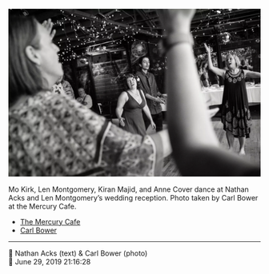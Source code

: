 ![Mo Kirk, Len Montgomery, Kiran Majid, and Anne Cover dance](assets/40495af28b2618574f7ead544357a498.webp)

Mo Kirk, Len Montgomery, Kiran Majid, and Anne Cover dance at Nathan Acks and Len Montgomery’s wedding reception. Photo taken by Carl Bower at the Mercury Cafe.

* [The Mercury Cafe](http://mercurycafe.com)
* [Carl Bower](https://carlbowerphotos.com)

- - - -

<span aria-hidden="true">👥</span> Nathan Acks (text) & Carl Bower (photo)  
<span aria-hidden="true">📅</span> June 29, 2019 21:16:28
